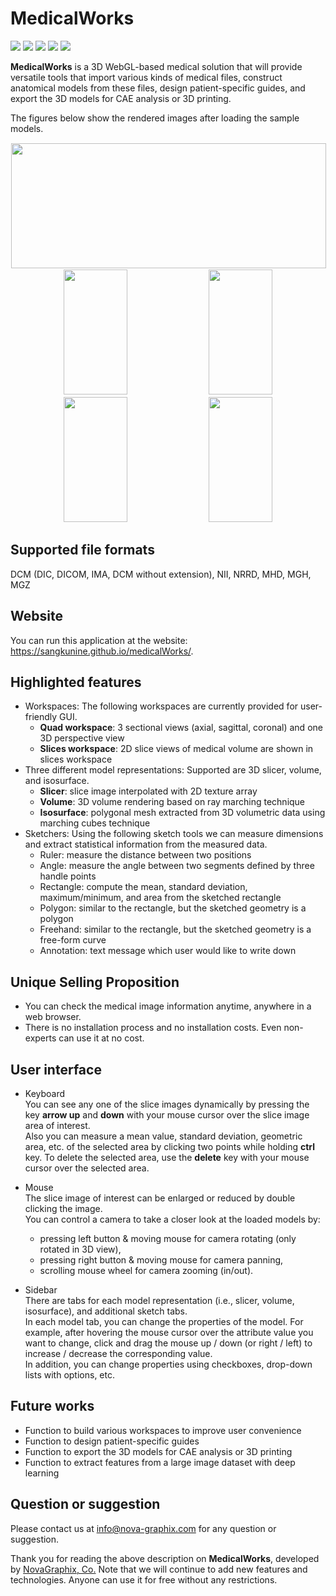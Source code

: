 # MedicalWorks

![](https://img.shields.io/badge/minzipped_size-2.9MB-blue)
![](https://img.shields.io/badge/node-v10.14.1-yellow)
![](https://img.shields.io/badge/npm-6.4.1-yellow)
![](https://img.shields.io/badge/webpack-4.38.0-yellow)
![](https://img.shields.io/badge/three.js-r114-green)

**MedicalWorks** is a 3D WebGL-based medical solution that will provide versatile tools that import various kinds of medical files, construct anatomical models from these files, design patient-specific guides, and export the 3D models for CAE analysis or 3D printing.

The figures below show the rendered images after loading the sample models.
<div style="text-align: center;">
<img src="https://sangkunine.github.io/medicalWorks/images/samples/quadWorkspace.jpg" width="100%" height="200px" style="margin: 1px">
<img src="https://sangkunine.github.io/medicalWorks/images/samples/volumeRendering.jpg" width="45%" height="200px" style="margin: 1px">
<img src="https://sangkunine.github.io/medicalWorks/images/samples/slicesWorkspace.jpg" width="45%" height="200px" style="margin: 1px">
<img src="https://sangkunine.github.io/medicalWorks/images/samples/isosurface.jpg" width="45%" height="200px" style="margin: 1px">
<img src="https://sangkunine.github.io/medicalWorks/images/samples/sketch.jpg" width="45%" height="200px" style="margin: 1px">
</div>

## Supported file formats
DCM (DIC, DICOM, IMA, DCM without extension), NII, NRRD, MHD, MGH, MGZ

## Website
You can run this application at the website: https://sangkunine.github.io/medicalWorks/.

## Highlighted features
- Workspaces: The following workspaces are currently provided for user-friendly GUI.<br>
	- **Quad workspace**: 3 sectional views (axial, sagittal, coronal) and one 3D perspective view
	- **Slices workspace**: 2D slice views of medical volume are shown in slices workspace
- Three different model representations: Supported are 3D slicer, volume, and isosurface.
	- **Slicer**: slice image interpolated with 2D texture array
	- **Volume**: 3D volume rendering based on ray marching technique
	- **Isosurface**: polygonal mesh extracted from 3D volumetric data using marching cubes technique
- Sketchers: Using the following sketch tools we can measure dimensions and extract statistical information from the measured data.
	- Ruler: measure the distance between two positions
	- Angle: measure the angle between two segments defined by three handle points
	- Rectangle: compute the mean, standard deviation, maximum/minimum, and area from the sketched rectangle
	- Polygon: similar to the rectangle, but the sketched geometry is a polygon
	- Freehand: similar to the rectangle, but the sketched geometry is a free-form curve
	- Annotation: text message which user would like to write down

## Unique Selling Proposition
- You can check the medical image information anytime, anywhere in a web browser.
- There is no installation process and no installation costs. Even non-experts can use it at no cost.

## User interface

- Keyboard<br>
You can see any one of the slice images dynamically by pressing the key **arrow up** and **down** with your mouse cursor over the slice image area of interest.<br>
Also you can measure a mean value, standard deviation, geometric area, etc. of the selected area by clicking two points while holding **ctrl** key. To delete the selected area, use the **delete** key with your mouse cursor over the selected area.

- Mouse<br>
The slice image of interest can be enlarged or reduced by double clicking the image.<br>
You can control a camera to take a closer look at the loaded models by:<br>
	- pressing left button & moving mouse for camera rotating (only rotated in 3D view),<br>
	- pressing right button & moving mouse for camera panning,<br>
	- scrolling mouse wheel for camera zooming (in/out).

- Sidebar<br>
There are tabs for each model representation (i.e., slicer, volume, isosurface), and additional sketch tabs.<br>
In each model tab, you can change the properties of the model. For example, after hovering the mouse cursor over the attribute value you want to change, click and drag the mouse up / down (or right / left) to increase / decrease the corresponding value.<br>
In addition, you can change properties using checkboxes, drop-down lists with options, etc.

## Future works
- Function to build various workspaces to improve user convenience
- Function to design patient-specific guides
- Function to export the 3D models for CAE analysis or 3D printing
- Function to extract features from a large image dataset with deep learning

## Question or suggestion
Please contact us at <info@nova-graphix.com> for any question or suggestion.

Thank you for reading the above description on **MedicalWorks**, developed by [NovaGraphix, Co.](https://www.nova-graphix.com/) Note that we will continue to add new features and technologies. Anyone can use it for free without any restrictions.